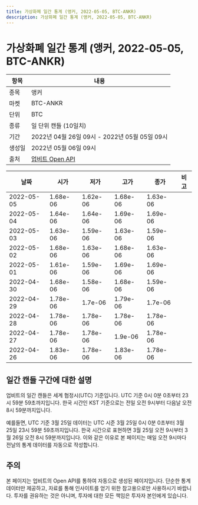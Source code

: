 ```yaml
---
title: 가상화폐 일간 통계 (앵커, 2022-05-05, BTC-ANKR)
description: 가상화폐 일간 통계 (앵커, 2022-05-05, BTC-ANKR)
---
```



가상화폐 일간 통계 (앵커, 2022-05-05, BTC-ANKR)
===

|항목|내용|
|--|--|
|종목|앵커|
|마켓|BTC-ANKR|
|단위|BTC|
|종류|일 단위 캔들 (10일치)|
|기간|2022년 04월 26일 09시 - 2022년 05월 05일 09시|
|생성일|2022년 05월 06일 09시|
|출처|[업비트 Open API](https://docs.upbit.com)|


|날짜|시가|저가|고가|종가|비고|
|--|--|--|--|--|--|
|2022-05-05|1.68e-06|1.62e-06|1.68e-06|1.63e-06|    |
|2022-05-04|1.64e-06|1.64e-06|1.69e-06|1.69e-06|    |
|2022-05-03|1.63e-06|1.59e-06|1.63e-06|1.59e-06|    |
|2022-05-02|1.68e-06|1.63e-06|1.68e-06|1.63e-06|    |
|2022-05-01|1.61e-06|1.59e-06|1.69e-06|1.69e-06|    |
|2022-04-30|1.68e-06|1.58e-06|1.68e-06|1.59e-06|    |
|2022-04-29|1.78e-06|1.7e-06|1.79e-06|1.7e-06|    |
|2022-04-28|1.78e-06|1.78e-06|1.78e-06|1.78e-06|    |
|2022-04-27|1.78e-06|1.78e-06|1.9e-06|1.78e-06|    |
|2022-04-26|1.83e-06|1.78e-06|1.83e-06|1.78e-06|    |


일간 캔들 구간에 대한 설명
---


업비트의 일간 캔들은 세계 협정시(UTC) 기준입니다. 
UTC 기준 0시 0분 0초부터 23시 59분 59초까지입니다. 
한국 시간인 KST 기준으로는 전일 오전 9시부터 다음날 오전 8시 59분까지입니다. 


예를들면, UTC 기준 3월 25일 데이터는 UTC 시준 3월 25일 0시 0분 0초부터 3월 25일 23시 59분 59초까지입니다. 
한국 시간으로 표현하면 3월 25일 오전 9시부터 3월 26일 오전 8시 59분까지입니다. 
이와 같은 이유로 본 페이지는 매일 오전 9시마다 전날의 통계 데이터를 자동으로 작성합니다. 


주의
---


본 페이지는 업비트의 Open API를 통하여 자동으로 생성된 페이지입니다. 
단순한 통계 데이터만 제공하고, 자료를 통해 인사이트를 얻기 위한 참고용으로만 사용하시기 바랍니다. 
투자를 권유하는 것은 아니며, 투자에 대한 모든 책임은 투자자 본인에게 있습니다. 

